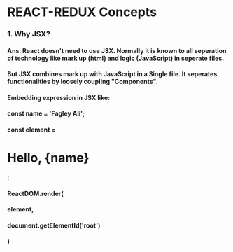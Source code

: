 # REACT-REDUX Concepts

### 1. Why JSX?

#### Ans. React doesn't need to use JSX. Normally it is known to all seperation of technology like mark up (html) and logic (JavaScript) in seperate files. 

#### But JSX combines mark up with JavaScript in a Single file. It seperates functionalities by loosely coupling "Components". 

#### Embedding expression in JSX like:

#### const name = 'Fagley Ali';
#### const element = <h1>Hello, {name}</h1>;   

#### ReactDOM.render(
####    element,
####    document.getElementId('root')
#### )